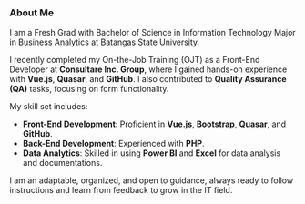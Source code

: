 ### **About Me**

I am a Fresh Grad with Bachelor of Science in Information Technology Major in Business Analytics at Batangas State University.

I recently completed my On-the-Job Training (OJT) as a Front-End Developer at **Consultare Inc. Group**, where I gained hands-on experience with **Vue.js**, **Quasar**, and **GitHub**. I also contributed to **Quality Assurance (QA)** tasks, focusing on form functionality.

My skill set includes:
- **Front-End Development**: Proficient in **Vue.js**, **Bootstrap**, **Quasar**, and **GitHub**.
- **Back-End Development**: Experienced with **PHP**.
- **Data Analytics**: Skilled in using **Power BI** and **Excel** for data analysis and documentations.

I am an adaptable, organized, and open to guidance, always ready to follow instructions and learn from feedback to grow in the IT field.

